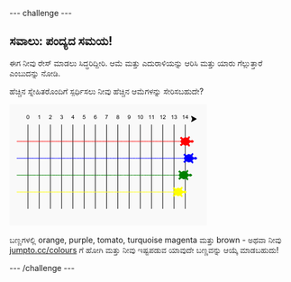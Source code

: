 \--- challenge \---

## ಸವಾಲು: ಪಂದ್ಯದ ಸಮಯ!

ಈಗ ನೀವು ರೇಸ್ ಮಾಡಲು ಸಿದ್ಧರಿದ್ದೀರಿ. ಆಮೆ ಮತ್ತು ಎದುರಾಳಿಯನ್ನು ಆರಿಸಿ ಮತ್ತು ಯಾರು ಗೆಲ್ಲುತ್ತಾರೆ ಎಂಬುದನ್ನು ನೋಡಿ.

ಹೆಚ್ಚಿನ ಸ್ನೇಹಿತರೊಂದಿಗೆ ಸ್ಪರ್ಧಿಸಲು ನೀವು ಹೆಚ್ಚಿನ ಆಮೆಗಳನ್ನು ಸೇರಿಸಬಹುದೇ?

![screenshot](images/race-more.png)

ಬಣ್ಣಗಳಲ್ಲಿ orange, purple, tomato, turquoise magenta ಮತ್ತು brown - ಅಥವಾ ನೀವು [jumpto.cc/colours](http://jumpto.cc/colours) ಗೆ ಹೋಗಿ ಮತ್ತು ನೀವು ಇಷ್ಟಪಡುವ ಯಾವುದೇ ಬಣ್ಣವನ್ನು ಆಯ್ಕೆ ಮಾಡಬಹುದು!

\--- /challenge \---